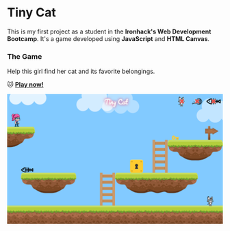 # Tiny Cat

This is my first project as a student in the **Ironhack's Web Development Bootcamp**. It's a game developed using **JavaScript** and **HTML Canvas**.

### The Game

Help this girl find her cat and its favorite belongings.

🐱 [**Play now!**](https://veroreinah.github.io/tiny-cat-game/)

![alt text](https://raw.githubusercontent.com/veroreinah/tiny-cat-game/master/images/screenshots/game-level2.png "Game Screenshot")
